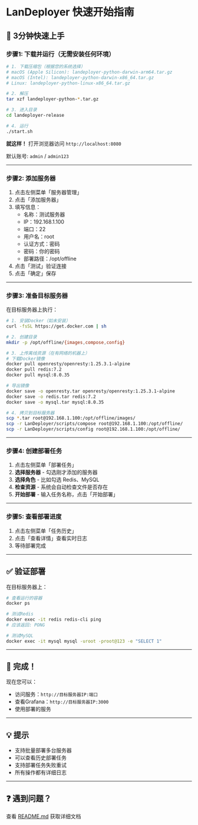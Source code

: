 # LanDeployer 快速开始指南

## 🎯 3分钟快速上手

### 步骤1: 下载并运行（无需安装任何环境）

```bash
# 1. 下载压缩包（根据您的系统选择）
# macOS (Apple Silicon): landeployer-python-darwin-arm64.tar.gz
# macOS (Intel): landeployer-python-darwin-x86_64.tar.gz
# Linux: landeployer-python-linux-x86_64.tar.gz

# 2. 解压
tar xzf landeployer-python-*.tar.gz

# 3. 进入目录
cd landeployer-release

# 4. 运行
./start.sh
```

**就这样！** 打开浏览器访问 `http://localhost:8080`

默认账号: `admin` / `admin123`

---

### 步骤2: 添加服务器

1. 点击左侧菜单「服务器管理」
2. 点击「添加服务器」
3. 填写信息：
   - 名称：测试服务器
   - IP：192.168.1.100
   - 端口：22
   - 用户名：root
   - 认证方式：密码
   - 密码：你的密码
   - 部署路径：/opt/offline
4. 点击「测试」验证连接
5. 点击「确定」保存

---

### 步骤3: 准备目标服务器

在目标服务器上执行：

```bash
# 1. 安装Docker（如未安装）
curl -fsSL https://get.docker.com | sh

# 2. 创建目录
mkdir -p /opt/offline/{images,compose,config}

# 3. 上传离线资源（在有网络的机器上）
# 下载Docker镜像
docker pull openresty/openresty:1.25.3.1-alpine
docker pull redis:7.2
docker pull mysql:8.0.35

# 导出镜像
docker save -o openresty.tar openresty/openresty:1.25.3.1-alpine
docker save -o redis.tar redis:7.2
docker save -o mysql.tar mysql:8.0.35

# 4. 拷贝到目标服务器
scp *.tar root@192.168.1.100:/opt/offline/images/
scp -r LanDeployer/scripts/compose root@192.168.1.100:/opt/offline/
scp -r LanDeployer/scripts/config root@192.168.1.100:/opt/offline/
```

---

### 步骤4: 创建部署任务

1. 点击左侧菜单「部署任务」
2. **选择服务器** - 勾选刚才添加的服务器
3. **选择角色** - 比如勾选 Redis、MySQL
4. **检查资源** - 系统会自动检查文件是否存在
5. **开始部署** - 输入任务名称，点击「开始部署」

---

### 步骤5: 查看部署进度

1. 点击左侧菜单「任务历史」
2. 点击「查看详情」查看实时日志
3. 等待部署完成

---

## ✅ 验证部署

在目标服务器上：

```bash
# 查看运行的容器
docker ps

# 测试Redis
docker exec -it redis redis-cli ping
# 应该返回: PONG

# 测试MySQL
docker exec -it mysql mysql -uroot -proot@123 -e "SELECT 1"
```

---

## 🎉 完成！

现在您可以：
- 访问服务：`http://目标服务器IP:端口`
- 查看Grafana：`http://目标服务器IP:3000`
- 使用部署的服务

---

## 💡 提示

- 支持批量部署多台服务器
- 可以查看历史部署任务
- 支持部署任务失败重试
- 所有操作都有详细日志

---

## ❓ 遇到问题？

查看 [README.md](README.md) 获取详细文档


